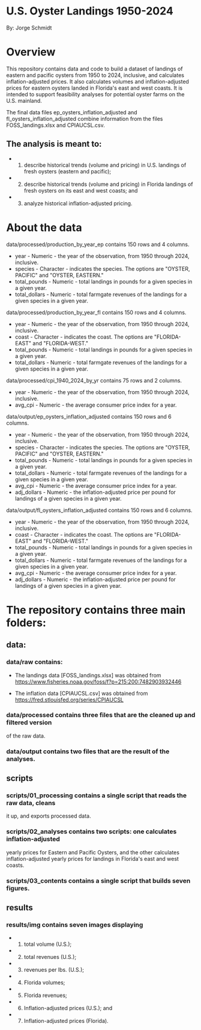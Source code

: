 # U.S. Oyster Landings 1950-2024

By: Jorge Schmidt

# Overview

This repository contains data and code to build a dataset of landings of 
eastern and pacific oysters from 1950 to 2024, inclusive, and calculates 
inflation-adjusted prices. It also calculates volumes and inflation-adjusted 
prices for eastern oysters landed in Florida's east and west coasts. It is 
intended to support feasibility analyses for potential oyster farms on the U.S. 
mainland.


The final data files ep_oysters_inflation_adjusted and fl_oysters_inflation_adjusted
combine information from the files FOSS_landings.xlsx and CPIAUCSL.csv.

## The analysis is meant to:
 - 1. describe historical trends (volume and pricing) in U.S. landings of fresh 
    oysters (eastern and pacific);
 - 2. describe historical trends (volume and pricing) in Florida landings of fresh 
    oysters on its east and west coasts; and
 - 3. analyze historical inflation-adjusted pricing.


# About the data
data/processed/production_by_year_ep contains 150 rows and 4 columns.

 - year -          Numeric - the year of the observation, from 1950 through 2024, 
                inclusive.
 - species -       Character - indicates the species. The options are 
                "OYSTER, PACIFIC" and "OYSTER, EASTERN."
 - total_pounds -  Numeric - total landings in pounds for a given species in a 
                given year.
 - total_dollars - Numeric - total farmgate revenues of the landings for a given 
                species in a given year.
                

data/processed/production_by_year_fl contains 150 rows and 4 columns.

 - year -          Numeric - the year of the observation, from 1950 through 2024, 
                inclusive.
 - coast -         Character - indicates the coast. The options are 
                "FLORIDA-EAST" and "FLORIDA-WEST."
 - total_pounds -  Numeric - total landings in pounds for a given species in a 
                given year.
 - total_dollars - Numeric - total farmgate revenues of the landings for a given 
                species in a given year.
                

data/processed/cpi_1940_2024_by_yr contains 75 rows and 2 columns.

 - year -          Numeric - the year of the observation, from 1950 through 2024, 
                inclusive.
 - avg_cpi -       Numeric - the average consumer price index for a year.


data/output/ep_oysters_inflation_adjusted contains 150 rows and 6 columns.

 - year -          Numeric - the year of the observation, from 1950 through 2024, 
                inclusive.
 - species -       Character - indicates the species. The options are 
                "OYSTER, PACIFIC" and "OYSTER, EASTERN."
 - total_pounds -  Numeric - total landings in pounds for a given species in a 
                given year.
 - total_dollars - Numeric - total farmgate revenues of the landings for a given 
                species in a given year.
 - avg_cpi -       Numeric - the average consumer price index for a year.
 - adj_dollars -   Numeric - the inflation-adjusted price per pound for landings of
                a given species in a given year.

data/output/fl_oysters_inflation_adjusted contains 150 rows and 6 columns.

 - year -          Numeric - the year of the observation, from 1950 through 2024, 
                inclusive.
 - coast -         Character - indicates the coast. The options are 
                "FLORIDA-EAST" and "FLORIDA-WEST."
 - total_pounds -  Numeric - total landings in pounds for a given species in a 
                given year.
 - total_dollars - Numeric - total farmgate revenues of the landings for a given 
                species in a given year.
 - avg_cpi -       Numeric - the average consumer price index for a year.
 - adj_dollars -   Numeric - the inflation-adjusted price per pound for landings of
                a given species in a given year.

# The repository contains three main folders:

## data:
### data/raw contains:
 - The landings data [FOSS_landings.xlsx] was obtained from
 https://www.fisheries.noaa.gov/foss/f?p=215:200:7482903932446

 - The inflation data [CPIAUCSL.csv] was obtained from
https://fred.stlouisfed.org/series/CPIAUCSL

### data/processed contains three files that are the cleaned up and filtered version
of the raw data.

### data/output contains two files that are the result of the analyses.


## scripts
### scripts/01_processing contains a single script that reads the raw data, cleans 
it up, and exports processed data.

### scripts/02_analyses contains two scripts: one calculates inflation-adjusted 
yearly prices for Eastern and Pacific Oysters, and the other calculates 
inflation-adjusted yearly prices for landings in Florida's east and west coasts.

### scripts/03_contents contains a single script that builds seven figures.


## results
### results/img contains seven images displaying 
 - 1. total volume (U.S.); 
 - 2. total revenues (U.S.);
 - 3. revenues per lbs. (U.S.); 
 - 4. Florida volumes; 
 - 5. Florida revenues; 
 - 6. Inflation-adjusted prices (U.S.); and
 - 7. Inflation-adjusted prices (Florida).







